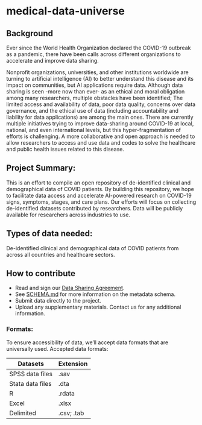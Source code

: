 # medical-data-universe

## Background ##

Ever since the World Health Organization declared the COVID-19 outbreak as a pandemic, there have been calls across different organizations to accelerate and improve data sharing.

Nonprofit organizations, universities, and other institutions worldwide are turning to artificial intelligence (AI) to better understand this disease and its impact on communities, but AI applications require data. Although data sharing is seen -more now than ever- as an ethical and moral obligation among many researchers, multiple obstacles have been identified; The limited access and availability of data, poor data quality, concerns over data governance, and the ethical use of data (including accountability and liability for data applications) are among the main ones.
There are currently multiple initiatives trying to improve data-sharing around COVID-19 at local, national, and even international levels, but this hyper-fragmentation of efforts is challenging.
A more collaborative and open approach is needed to allow researchers to access and use data and codes to solve the healthcare and public health issues related to this disease.

## Project Summary: ##
This is an effort to compile an open repository of de-identified clinical and demographical data of COVID patients. By building this repository, we hope to facilitate data access and accelerate AI-powered research on COVID-19 signs, symptoms, stages, and care plans. Our efforts will focus on collecting de-identified datasets contributed by researchers.
Data will be publicly available for researchers across industries to use.

## Types of data needed: ##
De-identified clinical and demographical data of COVID patients from across all countries and healthcare sectors.

## How to contribute ## 
* Read and sign our [Data Sharing Agreement](https://docs.google.com/document/d/1dXpe9oePUJAZIT8owsSh0rz3FABdYweC/edit "Medical Data Sharing Agreement").
* See [SCHEMA.md](https://docs.google.com/spreadsheets/d/1dOe24Rc0PhB8YFD0jQ0BJS3RI_Pg5oVA2dH1J5TTsEk/edit?usp=sharing "Schema.MD") for more information on the metadata schema.
* Submit data directly to the project.
* Upload any supplementary materials.
Contact us for any additional information.

### Formats: ###
To ensure accessibility of data, we’ll accept data formats that are universally used. Accepted data formats:

Datasets  | Extension
------------- | -------------
SPSS data files  | .sav
Stata data files  | .dta
R  | .rdata
Excel  | .xlsx
Delimited |  .csv; .tab

